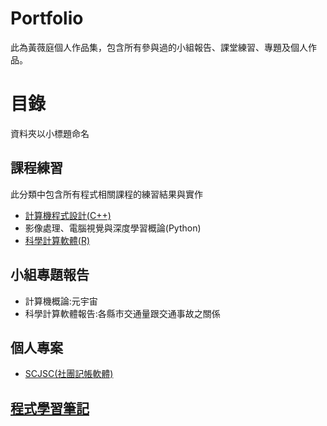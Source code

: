 # Portfolio
此為黃薇庭個人作品集，包含所有參與過的小組報告、課堂練習、專題及個人作品。
# 目錄
資料夾以小標題命名
## 課程練習
此分類中包含所有程式相關課程的練習結果與實作
- [計算機程式設計(C++)](https://github.com/waitmelock/Portfolio/tree/main/%E8%A8%88%E7%AE%97%E6%A9%9F%E7%A8%8B%E5%BC%8F%E8%A8%AD%E8%A8%88(C%2B%2B))
- 影像處理、電腦視覺與深度學習概論(Python)
- [科學計算軟體(R)](https://github.com/waitmelock/Portfolio/tree/main/%E7%A7%91%E5%AD%B8%E8%A8%88%E7%AE%97%E8%BB%9F%E9%AB%94%E4%BD%9C%E6%A5%AD(R))
## 小組專題報告
- 計算機概論:元宇宙
- 科學計算軟體報告:各縣市交通量跟交通事故之關係
## 個人專案
- [SCJSC(社團記帳軟體)](https://github.com/waitmelock/Portfolio/blob/main/SCJSC/README.md)
## [程式學習筆記](https://hackmd.io/@WeiTingHuang/BJZh67-q3)
